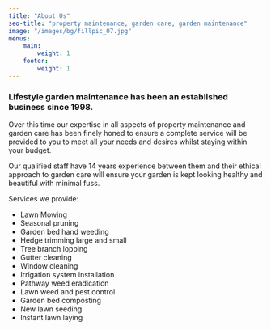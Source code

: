 ```yaml
---
title: "About Us"
seo-title: "property maintenance, garden care, garden maintenance"
image: "/images/bg/fillpic_07.jpg"
menus: 
    main:
        weight: 1
    footer:
        weight: 1
---
```


### Lifestyle garden maintenance has been an established business since 1998.

Over this time our expertise in all aspects of property maintenance and garden care has been finely honed to ensure a complete service will be provided to you to meet all your needs and desires whilst staying within your budget.

Our qualified staff have 14 years experience between them and their ethical approach to garden care will ensure your garden is kept looking healthy and beautiful with minimal fuss.

Services we provide:

- Lawn Mowing
- Seasonal pruning
- Garden bed hand weeding
- Hedge trimming large and small
- Tree branch lopping
- Gutter cleaning
- Window cleaning
- Irrigation system installation
- Pathway weed eradication
- Lawn weed and pest control
- Garden bed composting
- New lawn seeding
- Instant lawn laying